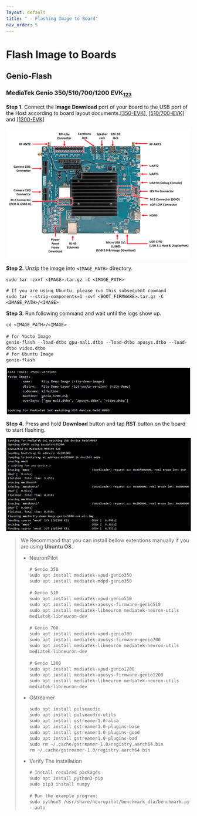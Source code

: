 ```yaml
---
layout: default
title: " - Flashing Image to Board"
nav_order: 5
---
```


# Flash Image to Boards

## Genio-Flash

### **MediaTek Genio 350/510/700/1200 EVK**<sub>[1](https://mediatek.gitlab.io/aiot/doc/aiot-dev-guide/master/sw/yocto/get-started/flash/flash-g350-evk.html)[2](https://mediatek.gitlab.io/aiot/doc/aiot-dev-guide/master/sw/yocto/get-started/flash/flash-g700-evk.html)[3](https://mediatek.gitlab.io/aiot/doc/aiot-dev-guide/master/sw/yocto/get-started/flash/flash-g1200-evk.html)

**Step 1.** Connect the **Image Download** port of your board to the USB port of the Host according to board layout documents.[[350-EVK]](https://mediatek.gitlab.io/aiot/doc/aiot-dev-guide/master/sw/yocto/get-started/connect/ports-g350-evk.html), [[510/700-EVK]](https://mediatek.gitlab.io/aiot/doc/aiot-dev-guide/master/sw/yocto/get-started/connect/ports-g700-evk.html) and [[1200-EVK]](https://mediatek.gitlab.io/aiot/doc/aiot-dev-guide/master/sw/yocto/get-started/connect/ports-g1200-evk.html) 

<div align="center"><img src="../../assets/images/genio-flash/1.png" width="640"/></div>

**Step 2.** Unzip the image into `<IMAGE_PATH>` directory.

```
sudo tar -zxvf <IMAGE>.tar.gz -C <IMAGE_PATH>
```
```
# If you are using Ubuntu, please run this subsequent command
sudo tar --strip-components=1 -xvf <BOOT_FIRMWARE>.tar.gz -C <IMAGE_PATH>/<IMAGE>
```

**Step 3.**  Run following command and wait until the logs show up.

```
cd <IMAGE_PATH>/<IMAGE>

# for Yocto Image
genio-flash --load-dtbo gpu-mali.dtbo --load-dtbo apusys.dtbo --load-dtbo video.dtbo
# for Ubuntu Image
genio-flash
```

<div align="center"><img src="../../assets/images/genio-flash/2.png" width="500"/></div>

**Step 4.** Press and hold **Download** button and tap **RST** button on the board to start flashing.

<div align="center"><img src="../../assets/images/genio-flash/4.png" width="540"/></div>

> We Recommand that you can install bellow extentions manually if you are using **Ubuntu OS**.
> * NeuronPilot
>   ```
>   # Genio 350
>   sudo apt install mediatek-vpud-genio350
>   sudo apt install mediatek-mdpd-genio350
>  
>   # Genio 510
>   sudo apt install mediatek-vpud-genio510
>   sudo apt install mediatek-apusys-firmware-genio510
>   sudo apt install mediatek-libneuron mediatek-neuron-utils mediatek-libneuron-dev
>  
>   # Genio 700
>   sudo apt install mediatek-vpud-genio700
>   sudo apt install mediatek-apusys-firmware-genio700
>   sudo apt install mediatek-libneuron mediatek-neuron-utils mediatek-libneuron-dev
>  
>   # Genio 1200
>   sudo apt install mediatek-vpud-genio1200
>   sudo apt install mediatek-apusys-firmware-genio1200
>   sudo apt install mediatek-libneuron mediatek-neuron-utils mediatek-libneuron-dev
>   ```
> * Gstreamer
>   ```
>   sudo apt install pulseaudio
>   sudo apt install pulseaudio-utils
>   sudo apt install gstreamer1.0-alsa
>   sudo apt install gstreamer1.0-plugins-base
>   sudo apt install gstreamer1.0-plugins-good
>   sudo apt install gstreamer1.0-plugins-bad
>   sudo rm ~/.cache/gstreamer-1.0/registry.aarch64.bin
>   rm ~/.cache/gstreamer-1.0/registry.aarch64.bin
>   ```
> * Verify The installation
>   ```
>   # Install required packages
>   sudo apt install python3-pip
>   sudo pip3 install numpy
>
>   # Run the example program:
>   sudo python3 /usr/share/neuropilot/benchmark_dla/benchmark.py --auto
>   ```


